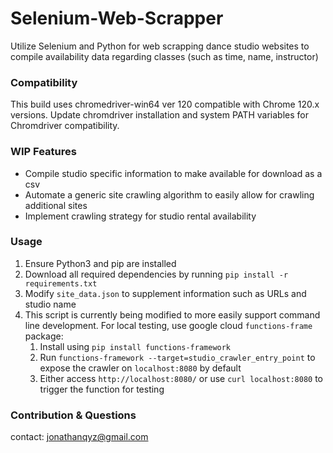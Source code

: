 # Selenium-Web-Scrapper
Utilize Selenium and Python for web scrapping dance studio websites to compile availability data regarding classes (such as time, name, instructor)

### Compatibility
This build uses chromedriver-win64 ver 120 compatible with Chrome 120.x versions. Update chromdriver installation and system PATH variables for Chromdriver compatibility. 

### WIP Features
- Compile studio specific information to make available for download as a csv
- Automate a generic site crawling algorithm to easily allow for crawling additional sites
- Implement crawling strategy for studio rental availability

### Usage
1. Ensure Python3 and pip are installed
2. Download all required dependencies by running ```pip install -r requirements.txt```
3. Modify `site_data.json` to supplement information such as URLs and studio name
4. This script is currently being modified to more easily support command line development. For local testing, use google cloud `functions-frame` package:
   1. Install using `pip install functions-framework`
   2. Run `functions-framework --target=studio_crawler_entry_point` to expose the crawler on `localhost:8080` by default
   3. Either access `http://localhost:8080/` or use `curl localhost:8080` to trigger the function for testing

### Contribution & Questions
contact: jonathanqyz@gmail.com

